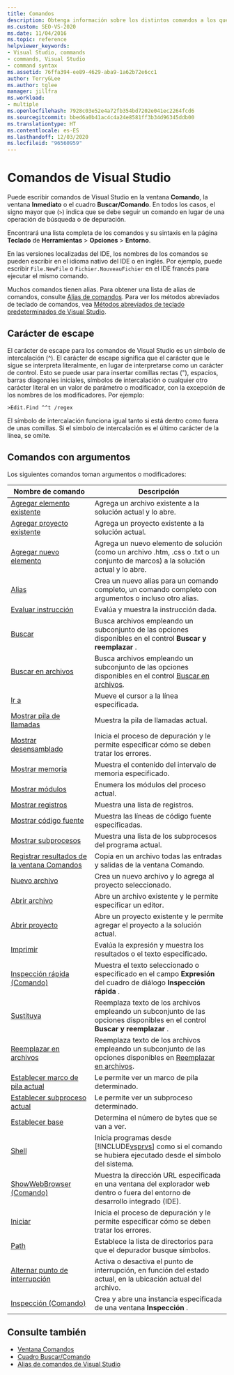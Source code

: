 ```yaml
---
title: Comandos
description: Obtenga información sobre los distintos comandos a los que tiene acceso en Visual Studio.
ms.custom: SEO-VS-2020
ms.date: 11/04/2016
ms.topic: reference
helpviewer_keywords:
- Visual Studio, commands
- commands, Visual Studio
- command syntax
ms.assetid: 76ffa394-ee89-4629-aba9-1a62b72e6cc1
author: TerryGLee
ms.author: tglee
manager: jillfra
ms.workload:
- multiple
ms.openlocfilehash: 7928c03e52e4a72fb354bd7202e041ec2264fcd6
ms.sourcegitcommit: bbed6a0b41ac4c4a24e8581ff3b34d96345ddb00
ms.translationtype: HT
ms.contentlocale: es-ES
ms.lasthandoff: 12/03/2020
ms.locfileid: "96560959"
---
```

# <a name="visual-studio-commands"></a>Comandos de Visual Studio

Puede escribir comandos de Visual Studio en la ventana **Comando**, la ventana **Inmediato** o el cuadro **Buscar/Comando**. En todos los casos, el signo mayor que (`>`) indica que se debe seguir un comando en lugar de una operación de búsqueda o de depuración.

Encontrará una lista completa de los comandos y su sintaxis en la página **Teclado** de **Herramientas** > **Opciones** > **Entorno**.

En las versiones localizadas del IDE, los nombres de los comandos se pueden escribir en el idioma nativo del IDE o en inglés. Por ejemplo, puede escribir `File.NewFile` o `Fichier.NouveauFichier` en el IDE francés para ejecutar el mismo comando.

Muchos comandos tienen alias. Para obtener una lista de alias de comandos, consulte [Alias de comandos](../../ide/reference/visual-studio-command-aliases.md). Para ver los métodos abreviados de teclado de comandos, vea [Métodos abreviados de teclado predeterminados de Visual Studio](../default-keyboard-shortcuts-in-visual-studio.md).

## <a name="escape-character"></a>Carácter de escape

El carácter de escape para los comandos de Visual Studio es un símbolo de intercalación (^). El carácter de escape significa que el carácter que le sigue se interpreta literalmente, en lugar de interpretarse como un carácter de control. Esto se puede usar para insertar comillas rectas ("), espacios, barras diagonales iniciales, símbolos de intercalación o cualquier otro carácter literal en un valor de parámetro o modificador, con la excepción de los nombres de los modificadores. Por ejemplo:

```
>Edit.Find ^^t /regex
```

El símbolo de intercalación funciona igual tanto si está dentro como fuera de unas comillas. Si el símbolo de intercalación es el último carácter de la línea, se omite.

## <a name="commands-with-arguments"></a>Comandos con argumentos

Los siguientes comandos toman argumentos o modificadores:

| Nombre de comando | Descripción |
| - | - |
| [Agregar elemento existente](../../ide/reference/add-existing-item-command.md) | Agrega un archivo existente a la solución actual y lo abre. |
| [Agregar proyecto existente](../../ide/reference/add-existing-project-command.md) | Agrega un proyecto existente a la solución actual. |
| [Agregar nuevo elemento](../../ide/reference/add-new-item-command.md) | Agrega un nuevo elemento de solución (como un archivo .htm, .css o .txt o un conjunto de marcos) a la solución actual y lo abre. |
| [Alias](../../ide/reference/alias-command.md) | Crea un nuevo alias para un comando completo, un comando completo con argumentos o incluso otro alias. |
| [Evaluar instrucción](../../ide/reference/evaluate-statement-command.md) | Evalúa y muestra la instrucción dada. |
| [Buscar](../../ide/reference/find-command.md) | Busca archivos empleando un subconjunto de las opciones disponibles en el control **Buscar y reemplazar** . |
| [Buscar en archivos](../../ide/reference/find-in-files-command.md) | Busca archivos empleando un subconjunto de las opciones disponibles en el control [Buscar en archivos](../../ide/find-in-files.md). |
| [Ir a](../../ide/reference/go-to-command.md) | Mueve el cursor a la línea especificada. |
| [Mostrar pila de llamadas](../../ide/reference/list-call-stack-command.md) | Muestra la pila de llamadas actual. |
| [Mostrar desensamblado](../../ide/reference/list-disassembly-command.md) | Inicia el proceso de depuración y le permite especificar cómo se deben tratar los errores. |
| [Mostrar memoria](../../ide/reference/list-memory-command.md) | Muestra el contenido del intervalo de memoria especificado. |
| [Mostrar módulos](../../ide/reference/list-modules-command.md) | Enumera los módulos del proceso actual. |
| [Mostrar registros](../../ide/reference/list-registers-command.md) | Muestra una lista de registros. |
| [Mostrar código fuente](../../ide/reference/list-source-command.md) | Muestra las líneas de código fuente especificadas. |
| [Mostrar subprocesos](../../ide/reference/list-threads-command.md) | Muestra una lista de los subprocesos del programa actual. |
| [Registrar resultados de la ventana Comandos](../../ide/reference/log-command-window-output-command.md) | Copia en un archivo todas las entradas y salidas de la ventana Comando. |
| [Nuevo archivo](../../ide/reference/new-file-command.md) | Crea un nuevo archivo y lo agrega al proyecto seleccionado. |
| [Abrir archivo](../../ide/reference/open-file-command.md) | Abre un archivo existente y le permite especificar un editor. |
| [Abrir proyecto](../../ide/reference/open-project-command.md) | Abre un proyecto existente y le permite agregar el proyecto a la solución actual. |
| [Imprimir](../../ide/reference/print-command.md) | Evalúa la expresión y muestra los resultados o el texto especificado. |
| [Inspección rápida (Comando)](../../ide/reference/quick-watch-command.md) | Muestra el texto seleccionado o especificado en el campo **Expresión** del cuadro de diálogo **Inspección rápida** . |
| [Sustituya](../../ide/reference/replace-command.md) | Reemplaza texto de los archivos empleando un subconjunto de las opciones disponibles en el control **Buscar y reemplazar** . |
| [Reemplazar en archivos](../../ide/reference/replace-in-files-command.md) | Reemplaza texto de los archivos empleando un subconjunto de las opciones disponibles en [Reemplazar en archivos](../../ide/replace-in-files.md). |
| [Establecer marco de pila actual](../../ide/reference/set-current-stack-frame-command.md) | Le permite ver un marco de pila determinado. |
| [Establecer subproceso actual](../../ide/reference/set-current-thread-command.md) | Le permite ver un subproceso determinado. |
| [Establecer base](../../ide/reference/set-radix-command.md) | Determina el número de bytes que se van a ver. |
| [Shell](../../ide/reference/shell-command.md) | Inicia programas desde [!INCLUDE[vsprvs](../../code-quality/includes/vsprvs_md.md)] como si el comando se hubiera ejecutado desde el símbolo del sistema. |
| [ShowWebBrowser (Comando)](../../ide/reference/showwebbrowser-command.md) | Muestra la dirección URL especificada en una ventana del explorador web dentro o fuera del entorno de desarrollo integrado (IDE). |
| [Iniciar](../../ide/reference/start-command.md) | Inicia el proceso de depuración y le permite especificar cómo se deben tratar los errores. |
| [Path](../../ide/reference/symbol-path-command.md) | Establece la lista de directorios para que el depurador busque símbolos. |
| [Alternar punto de interrupción](../../ide/reference/toggle-breakpoint-command.md) | Activa o desactiva el punto de interrupción, en función del estado actual, en la ubicación actual del archivo. |
| [Inspección (Comando)](../../ide/reference/watch-command.md) | Crea y abre una instancia especificada de una ventana **Inspección** . |

## <a name="see-also"></a>Consulte también

- [Ventana Comandos](../../ide/reference/command-window.md)
- [Cuadro Buscar/Comando](../../ide/find-command-box.md)
- [Alias de comandos de Visual Studio](../../ide/reference/visual-studio-command-aliases.md)
